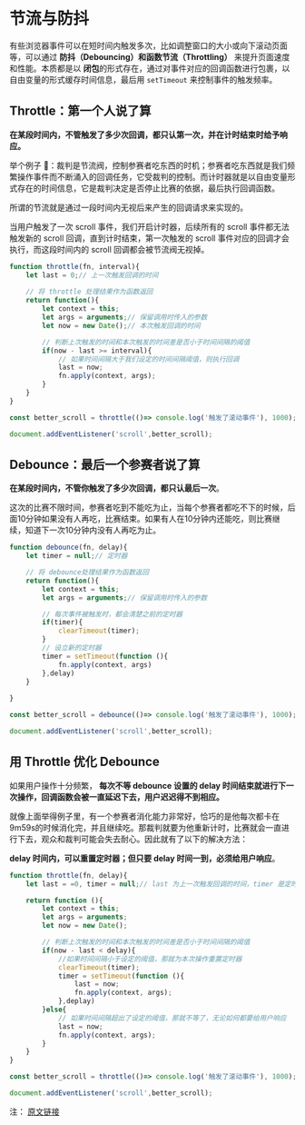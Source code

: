 # 节流与防抖

有些浏览器事件可以在短时间内触发多次，比如调整窗口的大小或向下滚动页面等，可以通过 **防抖（Debouncing）和函数节流（Throttling）** 来提升页面速度和性能。本质都是以 **闭包**的形式存在，通过对事件对应的回调函数进行包裹，以自由变量的形式缓存时间信息，最后用 `setTimeout` 来控制事件的触发频率。

## Throttle：第一个人说了算

**在某段时间内，不管触发了多少次回调，都只认第一次，并在计时结束时给予响应。**

举个例子 🌰：裁判是节流阀，控制参赛者吃东西的时机；参赛者吃东西就是我们频繁操作事件而不断涌入的回调任务，它受裁判的控制。而计时器就是以自由变量形式存在的时间信息，它是裁判决定是否停止比赛的依据，最后执行回调函数。

所谓的节流就是通过一段时间内无视后来产生的回调请求来实现的。

当用户触发了一次 scroll 事件，我们开启计时器，后续所有的 scroll 事件都无法触发新的 scroll 回调，直到计时结束，第一次触发的 scroll 事件对应的回调才会执行，而这段时间内的 scroll 回调都会被节流阀无视掉。

```jsx
function throttle(fn, interval){
	let last = 0;// 上一次触发回调的时间
	
	// 将 throttle 处理结果作为函数返回
	return function(){
		let context = this;
		let args = arguments;// 保留调用时传入的参数
		let now = new Date();// 本次触发回调的时间

		// 判断上次触发的时间和本次触发的时间差是否小于时间间隔的阈值
		if(now - last >= interval){
			// 如果时间间隔大于我们设定的时间间隔阈值，则执行回调
			last = now;
			fn.apply(context, args);
		}
	}
}

const better_scroll = throttle(()=> console.log('触发了滚动事件'), 1000);

document.addEventListener('scroll',better_scroll);
```

## Debounce：最后一个参赛者说了算

**在某段时间内，不管你触发了多少次回调，都只认最后一次**。

这次的比赛不限时间，参赛者吃到不能吃为止，当每个参赛者都吃不下的时候，后面10分钟如果没有人再吃，比赛结束。如果有人在10分钟内还能吃，则比赛继续，知道下一次10分钟内没有人再吃为止。

```jsx
function debounce(fn, delay){
	let timer = null;// 定时器

	// 将 debounce处理结果作为函数返回
	return function(){
		let context = this;
		let args = arguments;// 保留调用时传入的参数

		// 每次事件被触发时，都会清楚之前的定时器
		if(timer){
			clearTimeout(timer);
		}
		// 设立新的定时器
		timer = setTimeout(function (){
			fn.apply(context, args)
		},delay)
	}
	
}

const better_scroll = debounce(()=> console.log('触发了滚动事件'), 1000);

document.addEventListener('scroll',better_scroll);
```

## 用 Throttle 优化 Debounce

如果用户操作十分频繁， **每次不等 debounce 设置的 delay 时间结束就进行下一次操作，回调函数会被一直延迟下去，用户迟迟得不到相应。**

就像上面举得例子里，有一个参赛者消化能力非常好，恰巧的是他每次都卡在 9m59s的时候消化完，并且继续吃。那裁判就要为他重新计时，比赛就会一直进行下去，观众和裁判可能会失去耐心。因此就有了以下的解决方法：

**delay 时间内，可以重置定时器；但只要 delay 时间一到，必须给用户响应**。

```jsx
function throttle(fn, delay){
	let last = =0, timer = null;// last 为上一次触发回调的时间，timer 是定时器

	return function (){
		let context = this;
		let args = arguments;
		let now = new Date();

		// 判断上次触发的时间和本次触发的时间差是否小于时间间隔的阈值
		if(now - last < delay){
			//如果时间间隔小于设定的阈值，那就为本次操作重置定时器
			clearTimeout(timer);
			timer = setTimeout(function (){
				last = now;
				fn.apply(context, args);
			},deplay)
		}else{
			// 如果时间间隔超出了设定的阈值，那就不等了，无论如何都要给用户响应
			last = now;
			fn.apply(context, args);
		}
	}
}

const better_scroll = throttle(()=> console.log('触发了滚动事件'), 1000);

document.addEventListener('scroll',better_scroll);
```

注： [原文链接]([https://segmentfault.com/a/1190000018257074#item-2](https://segmentfault.com/a/1190000018257074#item-2))